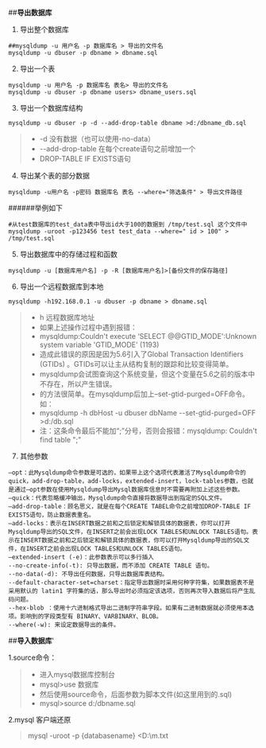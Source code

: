 ##**导出数据库**

1. 导出整个数据库
```
##mysqldump -u 用户名 -p 数据库名 > 导出的文件名  
mysqldump -u dbuser -p dbname > dbname.sql  
```
2. 导出一个表
```
mysqldump -u 用户名 -p 数据库名 表名> 导出的文件名
mysqldump -u dbuser -p dbname users> dbname_users.sql
```
3. 导出一个数据库结构
```
mysqldump -u dbuser -p -d --add-drop-table dbname >d:/dbname_db.sql
```
> + -d 没有数据（也可以使用-no-data）
> + --add-drop-table 在每个create语句之前增加一个
> + DROP-TABLE IF EXISTS语句

4. 导出某个表的部分数据
```
mysqldump -u用户名 -p密码 数据库名 表名 --where="筛选条件" > 导出文件路径
```
######举例如下
```
#从test数据库的test_data表中导出id大于100的数据到 /tmp/test.sql 这个文件中
mysqldump -uroot -p123456 test test_data --where=" id > 100" > /tmp/test.sql
```
5. 导出数据库中的存储过程和函数
```
mysqldump -u [数据库用户名] -p -R [数据库用户名]>[备份文件的保存路径] 
```
6. 导出一个远程数据库到本地
```
mysqldump -h192.168.0.1 -u dbuser -p dbname > dbname.sql
```
> + h 远程数据库地址
> + 如果上述操作过程中遇到报错：
> + mysqldump:Couldn't execute ‘SELECT @@GTID_MODE':Unknown system variable 'GTID_MODE' (1193)
> + 造成此错误的原因是因为5.6引入了Global Transaction Identifiers (GTIDs) 。GTIDs可以让主从结构复制的跟踪和比较变得简单。
> + mysqldump会试图查询这个系统变量，但这个变量在5.6之前的版本中不存在，所以产生错误。
> + 的方法很简单。在mysqldump后加上–set-gtid-purged=OFF命令。如：
> + mysqldump -h dbHost -u dbuser dbName --set-gtid-purged=OFF >d:/db.sql
> + 注：这条命令最后不能加“;”分号，否则会报错：mysqldump: Couldn't find table ";"

7. 其他参数
```
–opt：此Mysqldump命令参数是可选的，如果带上这个选项代表激活了Mysqldump命令的quick，add-drop-table，add-locks，extended-insert，lock-tables参数，也就是通过–opt参数在使用Mysqldump导出Mysql数据库信息时不需要再附加上述这些参数。
–quick：代表忽略缓冲输出，Mysqldump命令直接将数据导出到指定的SQL文件。
–add-drop-table：顾名思义，就是在每个CREATE TABEL命令之前增加DROP-TABLE IF EXISTS语句，防止数据表重名。
–add-locks：表示在INSERT数据之前和之后锁定和解锁具体的数据表，你可以打开Mysqldump导出的SQL文件，在INSERT之前会出现LOCK TABLES和UNLOCK TABLES语句。表示在INSERT数据之前和之后锁定和解锁具体的数据表，你可以打开Mysqldump导出的SQL文件，在INSERT之前会出现LOCK TABLES和UNLOCK TABLES语句。
–extended-insert (-e)：此参数表示可以多行插入
--no-create-info(-t): 只导出数据，而不添加 CREATE TABLE 语句。
--no-data(-d): 不导出任何数据，只导出数据库表结构。
--default-character-set=charset：指定导出数据时采用何种字符集，如果数据表不是采用默认的 latin1 字符集的话，那么导出时必须指定该选项，否则再次导入数据后将产生乱码问题。
--hex-blob ：使用十六进制格式导出二进制字符串字段。如果有二进制数据就必须使用本选项。影响到的字段类型有 BINARY、VARBINARY、BLOB。
--where(-w): 来设定数据导出的条件。
```
##**导入数据库**'

1.source命令：
> + 进入mysql数据库控制台  
> + mysql>use 数据库  
> + 然后使用source命令，后面参数为脚本文件(如这里用到的.sql)  
> + mysql>source d:/dbname.sql

2.mysql 客户端还原
> mysql -uroot -p {databasename} <D:\m.txt